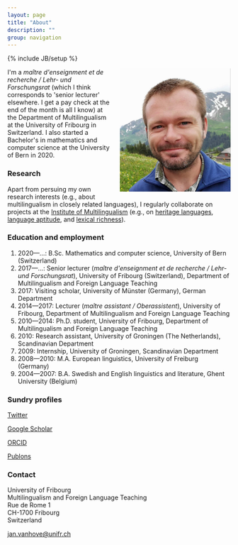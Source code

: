 ```yaml
---
layout: page
title: "About"
description: ""
group: navigation
---
```

{% include JB/setup %}

<p><img style="float: right; margin: 0px 0px 15px 15px; max-width: 250px; height: auto;" src="/figs/jan_kop.jpg" alt="" title="Photo"/>
I'm a <i>maître d'enseignment et de recherche / Lehr- und Forschungsrat</i> (which I think corresponds to 'senior lecturer' elsewhere. I get a pay check at the end of the month is all I know) at the Department of Multilingualism at the University of Fribourg in Switzerland. I also started a Bachelor's in mathematics and computer science at the University of Bern in 2020.</p>

<h3>Research</h3>
<p>Apart from persuing my own research interests (e.g., about multilingualism in closely related languages), 
I regularly collaborate on projects at the <a href = "http://www.institut-mehrsprachigkeit.ch/en/">Institute of Multilingualism</a>
(e.g., on 
<a href="http://www.institut-mehrsprachigkeit.ch/en/content/language-origin-and-language-school">heritage languages</a>, 
<a href="http://www.institut-mehrsprachigkeit.ch/en/content/language-aptitude-why-and-how-assess-it">language aptitude</a>, and 
<a href="http://www.institut-mehrsprachigkeit.ch/en/content/written-productions-children-immigration-background">lexical richness</a>).</p>

<h3>Education and employment</h3>
<ol>
	<li>2020&mdash;&hellip;: B.Sc. Mathematics and computer science, University of Bern (Switzerland)</li>
	<li>2017&mdash;&hellip;: Senior lecturer (<i>maître d'enseignment et de recherche / Lehr- und Forschungsrat</i>), University of Fribourg (Switzerland), Department of Multilingualism and Foreign Language Teaching
	<li>2017: Visiting scholar, University of Münster (Germany), German Department</li>
	<li>2014&mdash;2017: Lecturer (<i>maître assistant / Oberassistent</i>), University of Fribourg, Department of Multilingualism and Foreign Language Teaching</li>
	<li>2010&mdash;2014: Ph.D. student, University of Fribourg, Department of Multilingualism and Foreign Language Teaching</li>
	<li>2010: Research assistant, University of Groningen (The Netherlands), Scandinavian Department</li>
	<li>2009: Internship, University of Groningen, Scandinavian Department</li>
	<li>2008&mdash;2010: M.A. European linguistics, University of Freiburg (Germany)</li>
	<li>2004&mdash;2007: B.A. Swedish and English linguistics and literature, Ghent University (Belgium)</li>
</ol>

<!--<p>I studied English and Swedish literature and linguistics at Ghent University (B.A., 2007) and got my Master's in European linguistics at the University of Freiburg in Germany (2010). 
I then briefly worked at the Department of Scandinavian Studies in Groningen (project <a href="http://www.let.rug.nl/gooskens/project/">Mutual intelligibility of closely related languages</a>) 
before finally coming to Fribourg to do my <a href="http://ethesis.unifr.ch/theses/downloads.php?file=VanhoveJ.pdf">PhD</a> (2014).</p>-->


<h3>Sundry profiles</h3>

<p><a href="https://twitter.com/janhove">Twitter</a></p>

<p><a href ="https://scholar.google.com/citations?user=xZ5id3sAAAAJ">Google Scholar</a></p>

<p><a href="https://orcid.org/0000-0002-4607-4836">ORCID</a></p>

<p><a href="https://publons.com/researcher/J-1146-2019/">Publons</a></p>

<h3>Contact</h3>

University of Fribourg  
Multilingualism and Foreign Language Teaching  
Rue de Rome 1  
CH-1700 Fribourg  
Switzerland

[jan.vanhove@unifr.ch](mailto:jan.vanhove@unifr.ch)
